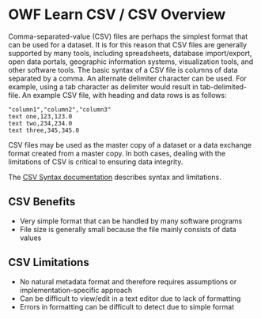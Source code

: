 # OWF Learn CSV / CSV Overview

Comma-separated-value (CSV) files are perhaps the simplest format that can be used for a dataset.
It is for this reason that CSV files are generally supported by many tools, including spreadsheets,
database import/export, open data portals, geographic information systems, visualization tools, and other software tools.
The basic syntax of a CSV file is columns of data separated by a comma.
An alternate delimiter character can be used.  For example, using a tab character as delimiter would result in tab-delimited-file.
An example CSV file, with heading and data rows is as follows:

```text
"column1","column2","column3"
text one,123,123.0
text two,234,234.0
text three,345,345.0
```

CSV files may be used as the master copy of a dataset or a data exchange format created from a master copy.
In both cases, dealing with the limitations of CSV is critical to ensuring data integrity.

The [CSV Syntax documentation](csv-syntax) describes syntax and limitations.

## CSV Benefits

* Very simple format that can be handled by many software programs
* File size is generally small because the file mainly consists of data values

## CSV Limitations

* No natural metadata format and therefore requires assumptions or implementation-specific approach
* Can be difficult to view/edit in a text editor due to lack of formatting
* Errors in formatting can be difficult to detect due to simple format
